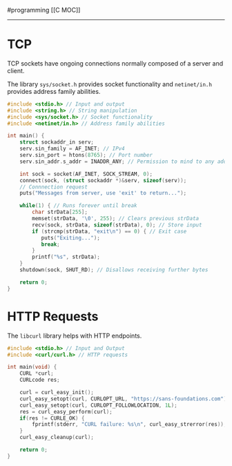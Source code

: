 #programming 
[[C MOC]]
-- --

# TCP

TCP sockets have ongoing connections normally composed of a server and client.

The library `sys/socket.h` provides socket functionality and `netinet/in.h` provides address family abilities. 

```C
#include <stdio.h> // Input and output
#include <string.h> // String manipulation
#include <sys/socket.h> // Socket functionality
#include <netinet/in.h> // Address family abilities

int main() {
    struct sockaddr_in serv;
    serv.sin_family = AF_INET; // IPv4
    serv.sin_port = htons(8765); // Port number
    serv.sin_addr.s_addr = INADDR_ANY; // Permission to mind to any address

    int sock = socket(AF_INET, SOCK_STREAM, 0);
    connect(sock, (struct sockaddr *)&serv, sizeof(serv));
    // Connnection request
    puts("Messages from server, use 'exit' to return...");

    while(1) { // Runs forever until break
        char strData[255];
        memset(strData, '\0', 255); // Clears previous strData
        recv(sock, strData, sizeof(strData), 0); // Store input
        if (strcmp(strData, "exit\n") == 0) { // Exit case
           puts("Exiting...");
           break;
        }
        printf("%s", strData);
    }
    shutdown(sock, SHUT_RD); // Disallows receiving further bytes

    return 0;
}
```


# HTTP Requests

The `libcurl` library helps with HTTP endpoints.

```C
#include <stdio.h> // Input and Output
#include <curl/curl.h> // HTTP requests

int main(void) {
    CURL *curl;
    CURLcode res;

    curl = curl_easy_init();
    curl_easy_setopt(curl, CURLOPT_URL, "https://sans-foundations.com");
    curl_easy_setopt(curl, CURLOPT_FOLLOWLOCATION, 1L);
    res = curl_easy_perform(curl);
    if(res != CURLE_OK) {
        fprintf(stderr, "CURL failure: %s\n", curl_easy_strerror(res));
    }
    curl_easy_cleanup(curl);

    return 0;
}
```